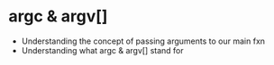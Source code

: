 # argc & argv[]
- Understanding the concept of passing arguments to our main fxn
- Understanding what argc & argv[] stand for

